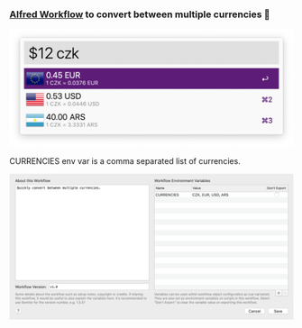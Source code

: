 ### [Alfred Workflow](https://www.alfredapp.com/workflows/) to convert between multiple currencies 💱️

![Currency Converter example](/img/example.png)


CURRENCIES env var is a comma separated list of currencies.

![Currency Converter vars](/img/vars.png)

